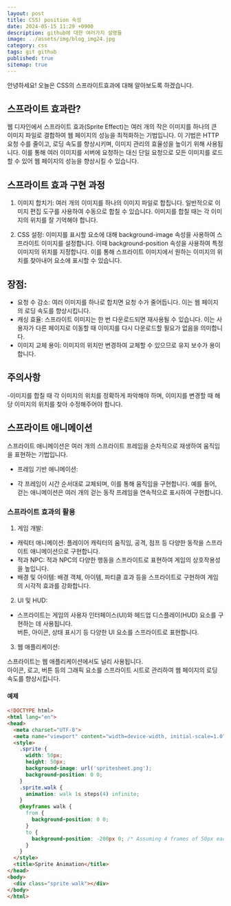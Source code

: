 ```yaml
---
layout: post
title: CSS) position 속성
date: 2024-05-15 11:29 +0900
description: github에 대한 여러가지 설명들
image: ../assets/img/blog_img24.jpg
category: css
tags: git github
published: true
sitemap: true
---
```


안녕하세요! 오늘은 CSS의 스프라이트효과에 대해 알아보도록 하겠습니다. 


## 스프라이트 효과란?
웹 디자인에서 스프라이트 효과(Sprite Effect)는 여러 개의 작은 이미지를 하나의 큰 이미지 파일로 결합하여 웹 페이지의 성능을 최적화하는 기법입니다. 이 기법은 HTTP 요청 수를 줄이고, 로딩 속도를 향상시키며, 이미지 관리의 효율성을 높이기 위해 사용됩니다.
이를 통해 여러 이미지를 서버에 요청하는 대신 단일 요청으로 모든 이미지를 로드할 수 있어 웹 페이지의 성능을 향상시킬 수 있습니다.

## 스프라이트 효과 구현 과정
1. 이미지 합치기:
여러 개의 이미지를 하나의 이미지 파일로 합칩니다. 일반적으로 이미지 편집 도구를 사용하여 수동으로 합칠 수 있습니다. 이미지를 합칠 때는 각 이미지의 위치를 잘 기억해야 합니다.

2. CSS 설정: 
이미지를 표시할 요소에 대해 background-image 속성을 사용하여 스프라이트 이미지를 설정합니다. 이때 background-position 속성을 사용하여 특정 이미지의 위치를 지정합니다. 이를 통해 스프라이트 이미지에서 원하는 이미지의 위치를 찾아내어 요소에 표시할 수 있습니다.



## 장점: <br>
- 요청 수 감소: 여러 이미지를 하나로 합치면 요청 수가 줄어듭니다. 이는 웹 페이지의 로딩 속도를 향상시킵니다.
- 캐싱 효율: 스프라이트 이미지는 한 번 다운로드되면 재사용될 수 있습니다. 이는 사용자가 다른 페이지로 이동할 때 이미지를 다시 다운로드할 필요가 없음을 의미합니다.
- 이미지 교체 용이: 이미지의 위치만 변경하여 교체할 수 있으므로 유지 보수가 용이합니다.

## 주의사항 <br>
-이미지를 합칠 때 각 이미지의 위치를 정확하게 파악해야 하며, 이미지를 변경할 때 해당 이미지의 위치를 찾아 수정해주어야 합니다.


## 스프라이트 애니메이션
스프라이트 애니메이션은 여러 개의 스프라이트 프레임을 순차적으로 재생하여 움직임을 표현하는 기법입니다.<br>

- 프레임 기반 애니메이션:<br>

- 각 프레임이 시간 순서대로 교체되며, 이를 통해 움직임을 구현합니다. 예를 들어, 걷는 애니메이션은 여러 개의 걷는 동작 프레임을 연속적으로 표시하여 구현합니다.


### 스프라이트 효과의 활용
01. 게임 개발:

- 캐릭터 애니메이션: 플레이어 캐릭터의 움직임, 공격, 점프 등 다양한 동작을 스프라이트 애니메이션으로 구현합니다.
- 적과 NPC: 적과 NPC의 다양한 행동을 스프라이트로 표현하여 게임의 상호작용성을 높입니다.
- 배경 및 아이템: 배경 객체, 아이템, 파티클 효과 등을 스프라이트로 구현하여 게임의 시각적 효과를 강화합니다.

02. UI 및 HUD:

- 스프라이트는 게임의 사용자 인터페이스(UI)와 헤드업 디스플레이(HUD) 요소를 구현하는 데 사용됩니다.<br>
버튼, 아이콘, 상태 표시기 등 다양한 UI 요소를 스프라이트로 표현합니다.<br>

03. 웹 애플리케이션:

스프라이트는 웹 애플리케이션에서도 널리 사용됩니다.<br>
아이콘, 로고, 버튼 등의 그래픽 요소를 스프라이트 시트로 관리하여 웹 페이지의 로딩 속도를 향상시킵니다.<br>

#### 예제
````html
<!DOCTYPE html>
<html lang="en">
<head>
  <meta charset="UTF-8">
  <meta name="viewport" content="width=device-width, initial-scale=1.0">
  <style>
    .sprite {
      width: 50px;
      height: 50px;
      background-image: url('spritesheet.png');
      background-position: 0 0;
    }
    .sprite.walk {
      animation: walk 1s steps(4) infinite;
    }
    @keyframes walk {
      from {
        background-position: 0 0;
      }
      to {
        background-position: -200px 0; /* Assuming 4 frames of 50px each */
      }
    }
  </style>
  <title>Sprite Animation</title>
</head>
<body>
  <div class="sprite walk"></div>
</body>
</html>
````